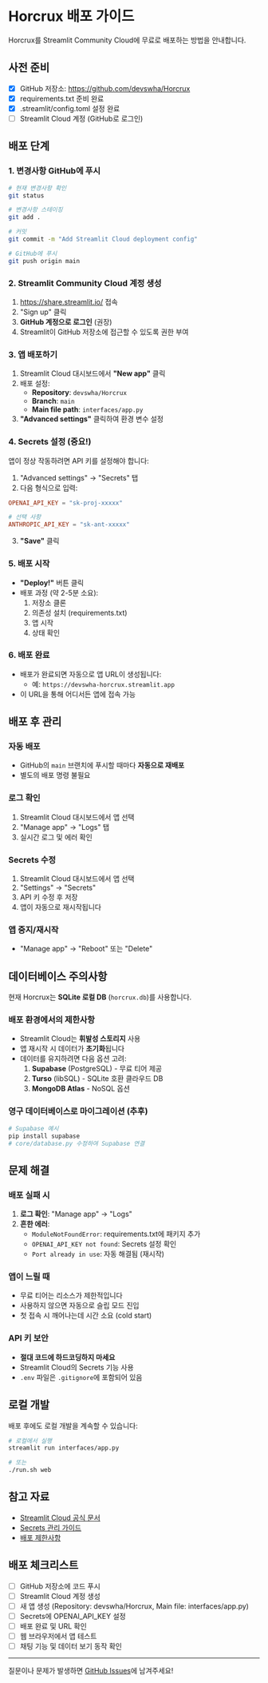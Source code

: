 # Horcrux 배포 가이드

Horcrux를 Streamlit Community Cloud에 무료로 배포하는 방법을 안내합니다.

## 사전 준비

- [x] GitHub 저장소: https://github.com/devswha/Horcrux
- [x] requirements.txt 준비 완료
- [x] .streamlit/config.toml 설정 완료
- [ ] Streamlit Cloud 계정 (GitHub로 로그인)

## 배포 단계

### 1. 변경사항 GitHub에 푸시

```bash
# 현재 변경사항 확인
git status

# 변경사항 스테이징
git add .

# 커밋
git commit -m "Add Streamlit Cloud deployment config"

# GitHub에 푸시
git push origin main
```

### 2. Streamlit Community Cloud 계정 생성

1. https://share.streamlit.io/ 접속
2. "Sign up" 클릭
3. **GitHub 계정으로 로그인** (권장)
4. Streamlit이 GitHub 저장소에 접근할 수 있도록 권한 부여

### 3. 앱 배포하기

1. Streamlit Cloud 대시보드에서 **"New app"** 클릭
2. 배포 설정:
   - **Repository**: `devswha/Horcrux`
   - **Branch**: `main`
   - **Main file path**: `interfaces/app.py`
3. **"Advanced settings"** 클릭하여 환경 변수 설정

### 4. Secrets 설정 (중요!)

앱이 정상 작동하려면 API 키를 설정해야 합니다:

1. "Advanced settings" → "Secrets" 탭
2. 다음 형식으로 입력:

```toml
OPENAI_API_KEY = "sk-proj-xxxxx"

# 선택 사항
ANTHROPIC_API_KEY = "sk-ant-xxxxx"
```

3. **"Save"** 클릭

### 5. 배포 시작

- **"Deploy!"** 버튼 클릭
- 배포 과정 (약 2-5분 소요):
  1. 저장소 클론
  2. 의존성 설치 (requirements.txt)
  3. 앱 시작
  4. 상태 확인

### 6. 배포 완료

- 배포가 완료되면 자동으로 앱 URL이 생성됩니다:
  - 예: `https://devswha-horcrux.streamlit.app`
- 이 URL을 통해 어디서든 앱에 접속 가능

## 배포 후 관리

### 자동 배포

- GitHub의 `main` 브랜치에 푸시할 때마다 **자동으로 재배포**
- 별도의 배포 명령 불필요

### 로그 확인

1. Streamlit Cloud 대시보드에서 앱 선택
2. "Manage app" → "Logs" 탭
3. 실시간 로그 및 에러 확인

### Secrets 수정

1. Streamlit Cloud 대시보드에서 앱 선택
2. "Settings" → "Secrets"
3. API 키 수정 후 저장
4. 앱이 자동으로 재시작됩니다

### 앱 중지/재시작

- "Manage app" → "Reboot" 또는 "Delete"

## 데이터베이스 주의사항

현재 Horcrux는 **SQLite 로컬 DB** (`horcrux.db`)를 사용합니다.

### 배포 환경에서의 제한사항

- Streamlit Cloud는 **휘발성 스토리지** 사용
- 앱 재시작 시 데이터가 **초기화**됩니다
- 데이터를 유지하려면 다음 옵션 고려:
  1. **Supabase** (PostgreSQL) - 무료 티어 제공
  2. **Turso** (libSQL) - SQLite 호환 클라우드 DB
  3. **MongoDB Atlas** - NoSQL 옵션

### 영구 데이터베이스로 마이그레이션 (추후)

```bash
# Supabase 예시
pip install supabase
# core/database.py 수정하여 Supabase 연결
```

## 문제 해결

### 배포 실패 시

1. **로그 확인**: "Manage app" → "Logs"
2. **흔한 에러**:
   - `ModuleNotFoundError`: requirements.txt에 패키지 추가
   - `OPENAI_API_KEY not found`: Secrets 설정 확인
   - `Port already in use`: 자동 해결됨 (재시작)

### 앱이 느릴 때

- 무료 티어는 리소스가 제한적입니다
- 사용하지 않으면 자동으로 슬립 모드 진입
- 첫 접속 시 깨어나는데 시간 소요 (cold start)

### API 키 보안

- **절대 코드에 하드코딩하지 마세요**
- Streamlit Cloud의 Secrets 기능 사용
- `.env` 파일은 `.gitignore`에 포함되어 있음

## 로컬 개발

배포 후에도 로컬 개발을 계속할 수 있습니다:

```bash
# 로컬에서 실행
streamlit run interfaces/app.py

# 또는
./run.sh web
```

## 참고 자료

- [Streamlit Cloud 공식 문서](https://docs.streamlit.io/streamlit-community-cloud)
- [Secrets 관리 가이드](https://docs.streamlit.io/streamlit-community-cloud/deploy-your-app/secrets-management)
- [배포 제한사항](https://docs.streamlit.io/streamlit-community-cloud/get-started/deploy-an-app/resource-limits)

## 배포 체크리스트

- [ ] GitHub 저장소에 코드 푸시
- [ ] Streamlit Cloud 계정 생성
- [ ] 새 앱 생성 (Repository: devswha/Horcrux, Main file: interfaces/app.py)
- [ ] Secrets에 OPENAI_API_KEY 설정
- [ ] 배포 완료 및 URL 확인
- [ ] 웹 브라우저에서 앱 테스트
- [ ] 채팅 기능 및 데이터 보기 동작 확인

---

질문이나 문제가 발생하면 [GitHub Issues](https://github.com/devswha/Horcrux/issues)에 남겨주세요!
